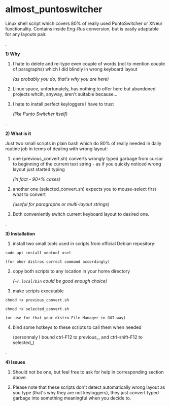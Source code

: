 # almost_puntoswitcher
Linux shell script which covers 80% of really used PuntoSwitcher or XNeur functionality. Contains inside Eng-Rus conversion, but is easily adaptable for any layouts pair.

.

**1) Why**

1. I hate to delete and re-type even couple of words (not to mention couple of paragraphs) which I did blindly in wrong keyboard layout

    _(as probably you do, that's why you are here)_

2. Linux space, unfortunately, has nothing to offer here but abandoned projects whcih, anyway, aren't suitable because...

3. I hate to install perfect keyloggers I have to trust
  
     _(like Punto Switcher itself)_

.


**2) What is it**

Just two small scripts in plain bash which do 80% of really needed in daily routine job in terms of dealing with wrong layout:

1. one (previous_convert.sh) converts wrongly typed garbage from cursor to beginning of the current text string - as if you quickly noticed wrong layout just started typing

    _(in fact - 90+% cases)_

2. another one (selected_convert.sh) expects you to mouse-select first what to convert

     _(useful for paragraphs or multi-layout strings)_

3. Both conveniently switch current keyboard layout to desired one.

.

**3) Installation**

1. install two small tools used in scripts from official Debian repository:

  `sudo apt install xdotool xsel`

    (for oher distros correct command accordingly)

2. copy both scripts to any location in your home directory

    _(`~/.local/bin` could be good enough choice)_

3. make scripts executable

  `chmod +x previous_convert.sh`

  `chmod +x selected_convert.sh`

    (or use for that your distro File Manager in GUI-way) 

4. bind some hotkeys to these scripts to call them when needed

    (personnaly I bound ctrl-F12 to previous_, and ctrl-shift-F12 to selected_)

.

**4) Issues**

1. Should not be one, but feel free to ask for help in corresponding section above.

2. Please note that these scripts don't detect automatically wrong layout as you type (that's why they are not keyloggers), they just convert typed garbage into something meaningful when you decide to.
